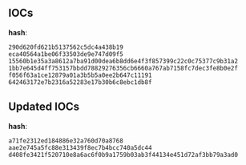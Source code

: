 
## IOCs

__hash__:

```text
290d620fd621b5137562c5dc4a438b19
eca40564a1be06f33503de9e747d09f5
15560b1e35a3a8612a7ba91d00dea6b8dd6e4f3f857399c22c0c75377c9b31a2
1bb7e645d4ff753157bbdd78829276356cb6660a767ab7158fc7dec3fe8b0e2f
f056f63a1ce12879a01a3b5b5a0ee2b647c11191
642463172e7b2316a52283e17b30b6c8ebc1db8f
```

## Updated IOCs

__hash__:

```text
a71fe2312ed184886e32a760d70a8768
aae2e745a5fc88e313439f8ec7b4bcc740a5dc44
d408fe3421f520710e8a6ac6f0b9a1759b03ab3f44134e451d72af3bb79a3ad0
```
